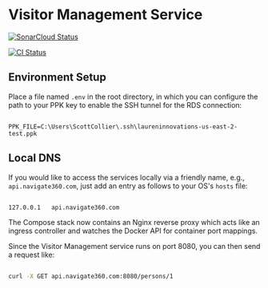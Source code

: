 # Visitor Management Service

[![SonarCloud Status](https://sonarcloud.io/api/project_badges/measure?project=ALICE-SaaS_visitor-management-service&metric=alert_status)](https://sonarcloud.io/dashboard?id=ALICE-SaaS_visitor-management-service)

[![CI Status](https://github.com/ALICE-SaaS/visitor-management-service/workflows/CI/badge.svg)](https://github.com/ALICE-SaaS/visitor-management-service/actions)

## Environment Setup
Place a file named `.env` in the root directory, in which you can configure the path to your PPK key to enable the SSH tunnel for the RDS connection:

```env

PPK_FILE=C:\Users\ScottCollier\.ssh\laureninnovations-us-east-2-test.ppk

```

## Local DNS
If you would like to access the services locally via a friendly name, e.g., `api.navigate360.com`, just add an entry as follows to your OS's `hosts` file:

```env

127.0.0.1   api.navigate360.com

```

The Compose stack now contains an Nginx reverse proxy which acts like an ingress controller and watches the Docker API for container port mappings.

Since the Visitor Management service runs on port 8080, you can then send a request like:

```bash

curl -X GET api.navigate360.com:8080/persons/1

```
